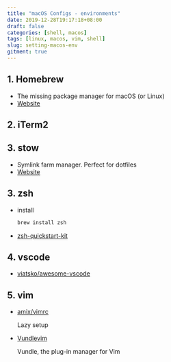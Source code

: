 ```yaml
---
title: "macOS Configs - environments"
date: 2019-12-28T19:17:18+08:00
draft: false
categories: [shell, macos]
tags: [linux, macos, vim, shell]
slug: setting-macos-env
gitment: true
---
```


## 1. Homebrew

- The missing package manager for macOS (or Linux)
- [Website](https://brew.sh/)

## 2. iTerm2

## 3. stow

- Symlink farm manager. Perfect for dotfiles
- [Website](https://www.gnu.org/software/stow/)

## 3. zsh

- install

  ```bash
  brew install zsh
  ```

- [zsh-quickstart-kit](https://github.com/unixorn/zsh-quickstart-kit)

## 4. vscode

- [viatsko/awesome-vscode](https://github.com/viatsko/awesome-vscode)

## 5. vim

- [amix/vimrc](https://github.com/amix/vimrc)

  Lazy setup

- [Vundlevim](https://github.com/VundleVim/Vundle.vim)

  Vundle, the plug-in manager for Vim
